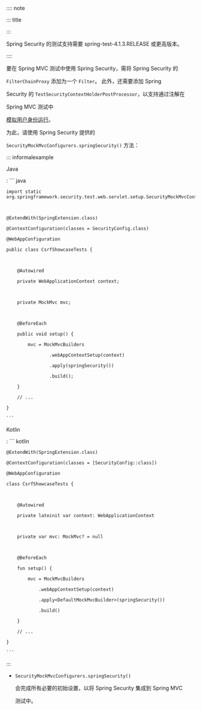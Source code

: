 :::: note
::: title
:::

Spring Security 的测试支持需要 spring-test-4.1.3.RELEASE 或更高版本。
::::

要在 Spring MVC 测试中使用 Spring Security，需将 Spring Security 的
`FilterChainProxy` 添加为一个 `Filter`。 此外，还需要添加 Spring
Security 的 `TestSecurityContextHolderPostProcessor`，以支持通过注解在
Spring MVC 测试中
[模拟用户身份运行](servlet/test/mockmvc/setup.xml#test-mockmvc-withmockuser)。
为此，请使用 Spring Security 提供的
`SecurityMockMvcConfigurers.springSecurity()` 方法：

::: informalexample

Java

:   ``` java
    import static org.springframework.security.test.web.servlet.setup.SecurityMockMvcConfigurers.*;

    @ExtendWith(SpringExtension.class)
    @ContextConfiguration(classes = SecurityConfig.class)
    @WebAppConfiguration
    public class CsrfShowcaseTests {

        @Autowired
        private WebApplicationContext context;

        private MockMvc mvc;

        @BeforeEach
        public void setup() {
            mvc = MockMvcBuilders
                    .webAppContextSetup(context)
                    .apply(springSecurity()) 
                    .build();
        }
        // ...
    }
    ```

Kotlin

:   ``` kotlin
    @ExtendWith(SpringExtension.class)
    @ContextConfiguration(classes = [SecurityConfig::class])
    @WebAppConfiguration
    class CsrfShowcaseTests {

        @Autowired
        private lateinit var context: WebApplicationContext

        private var mvc: MockMvc? = null

        @BeforeEach
        fun setup() {
            mvc = MockMvcBuilders
                .webAppContextSetup(context)
                .apply<DefaultMockMvcBuilder>(springSecurity()) 
                .build()
        }
        // ...
    }
    ```
:::

- `SecurityMockMvcConfigurers.springSecurity()`
  会完成所有必要的初始设置，以将 Spring Security 集成到 Spring MVC
  测试中。
